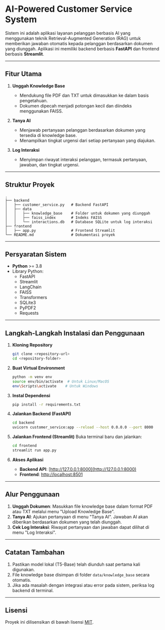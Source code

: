 # AI-Powered Customer Service System

Sistem ini adalah aplikasi layanan pelanggan berbasis AI yang menggunakan teknik Retrieval-Augmented Generation (RAG) untuk memberikan jawaban otomatis kepada pelanggan berdasarkan dokumen yang diunggah. Aplikasi ini memiliki backend berbasis **FastAPI** dan frontend berbasis **Streamlit**.

---

## Fitur Utama

1. **Unggah Knowledge Base**
   - Mendukung file PDF dan TXT untuk dimasukkan ke dalam basis pengetahuan.
   - Dokumen dipecah menjadi potongan kecil dan diindeks menggunakan FAISS.

2. **Tanya AI**
   - Menjawab pertanyaan pelanggan berdasarkan dokumen yang tersedia di knowledge base.
   - Menampilkan tingkat urgensi dari setiap pertanyaan yang diajukan.

3. **Log Interaksi**
   - Menyimpan riwayat interaksi pelanggan, termasuk pertanyaan, jawaban, dan tingkat urgensi.

---

## Struktur Proyek

```plaintext
.
├── backend
│   ├── customer_service.py   # Backend FastAPI
│   ├── data
│   │   ├── knowledge_base    # Folder untuk dokumen yang diunggah
│   │   ├── faiss_index       # Indeks FAISS
│   │   └── interactions.db   # Database SQLite untuk log interaksi
├── frontend
│   ├── app.py                # Frontend Streamlit
└── README.md                 # Dokumentasi proyek
```

---

## Persyaratan Sistem

- **Python** >= 3.8
- Library Python:
  - FastAPI
  - Streamlit
  - LangChain
  - FAISS
  - Transformers
  - SQLite3
  - PyPDF2
  - Requests

---

## Langkah-Langkah Instalasi dan Penggunaan

1. **Kloning Repository**
   ```bash
   git clone <repository-url>
   cd <repository-folder>
   ```

2. **Buat Virtual Environment**
   ```bash
   python -m venv env
   source env/bin/activate  # Untuk Linux/MacOS
   env\Scripts\activate    # Untuk Windows
   ```

3. **Instal Dependensi**
   ```bash
   pip install -r requirements.txt
   ```

4. **Jalankan Backend (FastAPI)**
   ```bash
   cd backend
   uvicorn customer_service:app --reload --host 0.0.0.0 --port 8000
   ```

5. **Jalankan Frontend (Streamlit)**
   Buka terminal baru dan jalankan:
   ```bash
   cd frontend
   streamlit run app.py
   ```

6. **Akses Aplikasi**
   - **Backend API**: [http://127.0.0.1:8000](http://127.0.0.1:8000)
   - **Frontend**: [http://localhost:8501](http://localhost:8501)

---

## Alur Penggunaan

1. **Unggah Dokumen**: Masukkan file knowledge base dalam format PDF atau TXT melalui menu "Upload Knowledge Base".
2. **Tanya AI**: Ajukan pertanyaan di menu "Tanya AI". Jawaban AI akan diberikan berdasarkan dokumen yang telah diunggah.
3. **Cek Log Interaksi**: Riwayat pertanyaan dan jawaban dapat dilihat di menu "Log Interaksi".

---

## Catatan Tambahan

1. Pastikan model lokal (T5-Base) telah diunduh saat pertama kali digunakan.
2. File knowledge base disimpan di folder `data/knowledge_base` secara otomatis.
3. Jika ada masalah dengan integrasi atau error pada sistem, periksa log backend di terminal.

---

## Lisensi
Proyek ini dilisensikan di bawah lisensi [MIT](LICENSE).
